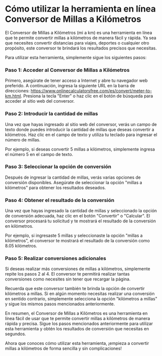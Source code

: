 Cómo utilizar la herramienta en línea Conversor de Millas a Kilómetros
======================================================================

El Conversor de Millas a Kilómetros (mi a km) es una herramienta en línea que te permite convertir millas a kilómetros de manera fácil y rápida. Ya sea que necesites convertir distancias para viajes, deportes o cualquier otro propósito, este conversor te brindará los resultados precisos que necesitas.

Para utilizar esta herramienta, simplemente sigue los siguientes pasos:

### Paso 1: Acceder al Conversor de Millas a Kilómetros

Primero, asegúrate de tener acceso a Internet y abre tu navegador web preferido. A continuación, ingresa la siguiente URL en la barra de direcciones: <https://www.onlinecalculatorsfree.com/es/convert/meter-to-km.html>. Presiona la tecla "Enter" o haz clic en el botón de búsqueda para acceder al sitio web del conversor.

### Paso 2: Introducir la cantidad de millas

Una vez que hayas ingresado al sitio web del conversor, verás un campo de texto donde puedes introducir la cantidad de millas que deseas convertir a kilómetros. Haz clic en el campo de texto y utiliza tu teclado para ingresar el número de millas.

Por ejemplo, si deseas convertir 5 millas a kilómetros, simplemente ingresa el número 5 en el campo de texto.

### Paso 3: Seleccionar la opción de conversión

Después de ingresar la cantidad de millas, verás varias opciones de conversión disponibles. Asegúrate de seleccionar la opción "millas a kilómetros" para obtener los resultados deseados.

### Paso 4: Obtener el resultado de la conversión

Una vez que hayas ingresado la cantidad de millas y seleccionado la opción de conversión adecuada, haz clic en el botón "Convertir" o "Calcular". El conversor procesará tu solicitud y te mostrará el resultado de la conversión en kilómetros.

Por ejemplo, si ingresaste 5 millas y seleccionaste la opción "millas a kilómetros", el conversor te mostrará el resultado de la conversión como 8.05 kilómetros.

### Paso 5: Realizar conversiones adicionales

Si deseas realizar más conversiones de millas a kilómetros, simplemente repite los pasos 2 al 4. El conversor te permitirá realizar tantas conversiones como necesites sin tener que recargar la página.

Recuerda que este conversor también te brinda la opción de convertir kilómetros a millas. Si en algún momento necesitas realizar una conversión en sentido contrario, simplemente selecciona la opción "kilómetros a millas" y sigue los mismos pasos mencionados anteriormente.

En resumen, el Conversor de Millas a Kilómetros es una herramienta en línea fácil de usar que te permite convertir millas a kilómetros de manera rápida y precisa. Sigue los pasos mencionados anteriormente para utilizar esta herramienta y obtén los resultados de conversión que necesitas en segundos.

Ahora que conoces cómo utilizar esta herramienta, ¡empieza a convertir millas a kilómetros de forma sencilla y sin complicaciones!